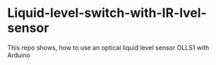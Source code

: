 # Liquid-level-switch-with-IR-lvel-sensor
This repo shows, how to use an optical liquid level sensor OLLS1 with Arduino
